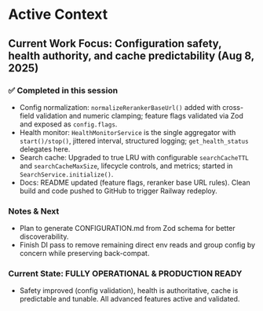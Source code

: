 # Active Context

## Current Work Focus: Configuration safety, health authority, and cache predictability (Aug 8, 2025)

### ✅ Completed in this session

- Config normalization: `normalizeRerankerBaseUrl()` added with cross-field validation and numeric clamping; feature flags validated via Zod and exposed as `config.flags`.
- Health monitor: `HealthMonitorService` is the single aggregator with `start()/stop()`, jittered interval, structured logging; `get_health_status` delegates here.
- Search cache: Upgraded to true LRU with configurable `searchCacheTTL` and `searchCacheMaxSize`, lifecycle controls, and metrics; started in `SearchService.initialize()`.
- Docs: README updated (feature flags, reranker base URL rules). Clean build and code pushed to GitHub to trigger Railway redeploy.

### **Notes & Next**
- Plan to generate CONFIGURATION.md from Zod schema for better discoverability.
- Finish DI pass to remove remaining direct env reads and group config by concern while preserving back-compat.

### **Current State: FULLY OPERATIONAL & PRODUCTION READY**
- Safety improved (config validation), health is authoritative, cache is predictable and tunable. All advanced features active and validated.